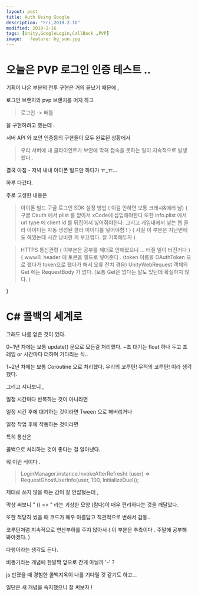 ```yaml
---
layout: post
title: Auth Using Google
description: "Fri,2019.2.16"
modified: 2019-2-16
tags: [Unity,GoogleLogin,CallBack ,PVP]
image:   feature: bg_sun.jpg
---
```


# 오늘은 PVP 로그인 인증 테스트 .. 

기획이 나온 부분의 전투 구현은 거의 끝났기 때문에 , 

로그인 브랜치와 pvp 브랜치를 머지 하고 

> 로그인 -> 배틀 

을 구현하려고 했는데 . 

서버 API 와 보안 인증등의 구현들이 모두 완료된 상황에서

> 우리 서버에 내 클라이언트가 보안에 막혀 접속을 못하는 일이 지속적으로 발생했다.. 

결국 아침 - 저녁 내내 아이폰 빌드만 하다가 ㅠ_ㅠ...

하루 다갔다. 

주로 고생한 내용은 

> 아이폰 빌드 구글 로그인 SDK 설정 방법  ( 이걸 안하면 보통 크래시&에러 남)
{
구글 Oauth 에서 plist 를 받아서 xCode에 삽입해야한다 
또한 info.plist 에서 url type 에 client id 를 뒤집어서 넣어줘야한다. 
그리고 게임내에서 넣는 웹 클라 아이디는 
자동 생성된 클라 이이디를 넣어야함 ! 
} ( 사실 이 부분은 지난번에도 헤맸는데 시간 낭비한 게 부끄럽다. 잘 기록해두자 )

> HTTPS 통신관련 ( 이부분은 공부를 제대로 안해왔으니 ... 터질 일이 터진거다 )
{
  www의 header 에 토큰을 필드로 넣어준다 . 
  (token 이름을 OAuthToken 으로 했다가 token으로 했다가 해서 오류 잔치 겪음)
  UnityWebRequest 객체의 Get 에는 RequestBody 가 없다. (보통 Get은 없다는 말도 있던데 확실하지 않다. )

}


# C# 콜백의 세계로 

그래도 나름 얻은 것이 있다. 

0~1년 차에는 보통 update() 문으로 모든걸 처리했다. 
~초 대기는 float 하나 두고 프레임 or 시간마다 더하며  기다리는 식.. 

1~2년 차에는 보통 Coroutine 으로 처리했다. 
우리의 코루틴! 무적의 코루틴! 이라 생각했다.

그리고 지나보니 ,

일정 시간마다 반복하는 것이 아니라면 

일정 시간 후에 대기하는 것이라면 Tween 으로 해버리거나 

일정 작업 후에 작동하는 것이라면

특히 통신은 

콜백으로 처리하는 것이 좋다는 걸 알아냈다. 

뭐 이런 식이다 . 

> LoginManager.instance.InvokeAfterRefresh(
>            (user) => RequestGhostUserInfo(user, 100,
>                InitializeDuel));

제대로 쓰지 않을 때는 감이 잘 안잡혔는데 , 

막상 써보니 " () =>  " 라는 괴상한 모양 (람다)이 매우 편리하다는 것을 깨달았다. 

또한 적당히 썼을 때 코드가 매우 아름답고 직관적으로 변해서 감동.. 

코루틴처럼 지속적으로 연산부하를 주지 않아서 ( 이 부분은 추측이다 . 주말에 공부해 봐야겠다.  )

다행이라는 생각도 든다. 

비동기라는 개념에 한발짝 앞으로 간게 아닐까 '-' ? 

js 만졌을 때 경험한 콜백지옥이 나를 기다릴 것 같기도 하고... 

일단은 새 개념을 숙지했으니 잘 써보자 ! 


